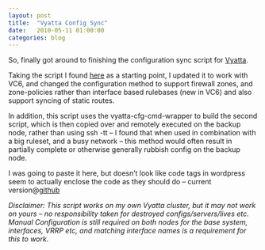 ```yaml
---
layout: post
title:  "Vyatta Config Sync"
date:   2010-05-11 01:00:00
categories: blog
---
```


So, finally got around to finishing the configuration sync script for [Vyatta][vyatta-org].

Taking the script I found [here][virtualfoundry-blog] as a starting point, I updated it to work with VC6, and changed the configuration method to support firewall zones, and zone-policies rather than interface based rulebases (new in VC6) and also support syncing of static routes.

In addition, this script uses the vyatta-cfg-cmd-wrapper to build the second script, which is then copied over and remotely executed on the backup node, rather than using ssh -tt – I found that when used in combination with a big ruleset, and a busy network – this method would often result in partially complete or otherwise generally rubbish config on the backup node.

I was going to paste it here, but doesn’t look like code tags in wordpress seem to actually enclose the code as they should do – current version@[github][vyatta-sync-github]

*Disclaimer: This script works on my own Vyatta cluster, but it may not work on yours – no responsibility taken for destroyed configs/servers/lives etc. Manual Configuration is still required on both nodes for the base system, interfaces, VRRP etc, and matching interface names is a requirement for this to work.*

[vyatta-org]: http://vyatta.org/
[virtualfoundry-blog]: http://virtualfoundry.blogspot.com/2009/06/configure-redundant-virtual-firewalls.html
[vyatta-sync-github]: http://github.com/rdark/misc/blob/master/vyatta/vyattaSync.sh
